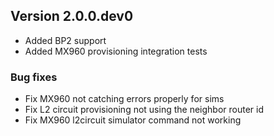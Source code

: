 Version 2.0.0.dev0
------------------

- Added BP2 support
- Added MX960 provisioning integration tests

### Bug fixes

- Fix MX960 not catching errors properly for sims
- Fix L2 circuit provisioning not using the neighbor router id
- Fix MX960 l2circuit simulator command not working
